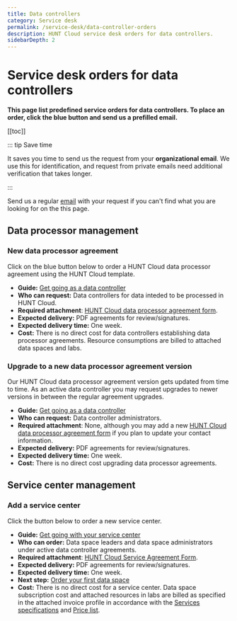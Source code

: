 ```yaml
---
title: Data controllers
category: Service desk
permalink: /service-desk/data-controller-orders
description: HUNT Cloud service desk orders for data controllers.
sidebarDepth: 2
---
```


# Service desk orders for data controllers

**This page list predefined service orders for data controllers. To place an order, click the blue button and send us a prefilled email.**

[[toc]]

::: tip Save time

It saves you time to send us the request from your **organizational email**. We use this for identification, and request from private emails need additional verification that takes longer.

:::

Send us a regular [email](/contact) with your request if you can't find what you are looking for on the this page.


## Data processor management

### New data processor agreement

Click on the blue button below to order a HUNT Cloud data processor agreement using the HUNT Cloud template.

<SDButton form="request_new_dp_agreement" />

* **Guide:** [Get going as a data controller](/coordination/get-going/data-controller/)
* **Who can request:** Data controllers for data inteded to be processed in HUNT Cloud.
* **Required attachment**: [HUNT Cloud data processor agreement form](/coordination/get-going/data-controller/#_6-forward-required-processor-agreement-information-to-hunt-cloud).
* **Expected delivery:** PDF agreements for review/signatures.
* **Expected delivery time:** One week.
* **Cost:** There is no direct cost for data controllers establishing data processor agreements. Resource consumptions are billed to attached data spaces and labs.


### Upgrade to a new data processor agreement version

Our HUNT Cloud data processor agreement version gets updated from time to time. As an active data controller you may request upgrades to newer versions in between the regular agreement upgrades.

<SDButton form="request__dp_agreement_version_upgrade" />

* **Guide:** [Get going as a data controller](/coordination/get-going/data-controller/)
* **Who can request:** Data controller administrators.
* **Required attachment**: None, although you may add a new [HUNT Cloud data processor agreement form](/coordination/get-going/data-controller/#_6-forward-required-processor-agreement-information-to-hunt-cloud) if you plan to update your contact information.
* **Expected delivery:** PDF agreements for review/signatures.
* **Expected delivery time:** One week.
* **Cost:** There is no direct cost upgrading data processor agreements.

## Service center management

### Add a service center

Click the button below to order a new service center.

<SDButton form="request_new_service_center" />

* **Guide:** [Get going with your service center](/coordination/get-going/service-center/)
* **Who can order:** Data space leaders and data space administrators under active data controller agreements.
* **Required attachment**: [HUNT Cloud Service Agreement Form](/coordination/get-going/service-center/#_2-forward-required-services-agreement-information-to-hunt-cloud).
* **Expected delivery:** PDF agreements for review/signatures.
* **Expected delivery time:** One week.
* **Next step:** [Order your first data space](/coordination/get-going/data-space/)
* **Cost:** There is no direct cost for a service center. Data space subscription cost and attached resources in labs are billed as specified in the attached invoice profile in accordance with the [Services specifications](/services/specifications/) and [Price list](/prices/pricelist/).
